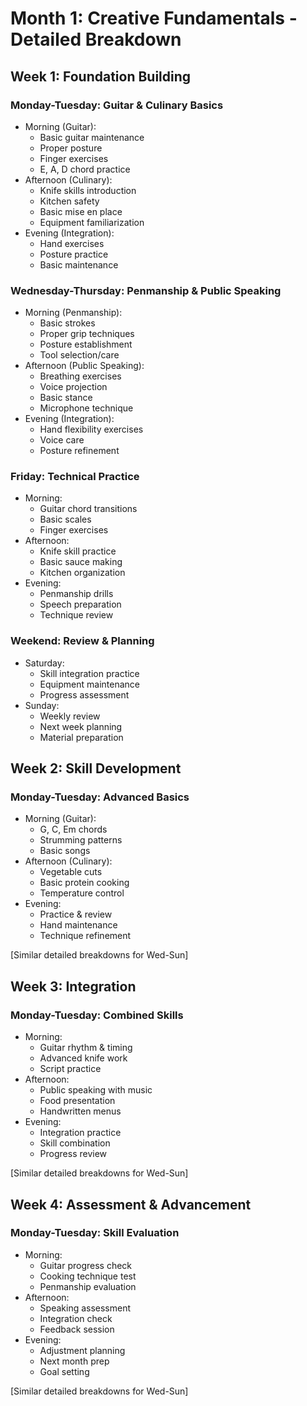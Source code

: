 # Month 1: Creative Fundamentals - Detailed Breakdown

## Week 1: Foundation Building
### Monday-Tuesday: Guitar & Culinary Basics
* Morning (Guitar):
  - Basic guitar maintenance
  - Proper posture
  - Finger exercises
  - E, A, D chord practice
* Afternoon (Culinary):
  - Knife skills introduction
  - Kitchen safety
  - Basic mise en place
  - Equipment familiarization
* Evening (Integration):
  - Hand exercises
  - Posture practice
  - Basic maintenance

### Wednesday-Thursday: Penmanship & Public Speaking
* Morning (Penmanship):
  - Basic strokes
  - Proper grip techniques
  - Posture establishment
  - Tool selection/care
* Afternoon (Public Speaking):
  - Breathing exercises
  - Voice projection
  - Basic stance
  - Microphone technique
* Evening (Integration):
  - Hand flexibility exercises
  - Voice care
  - Posture refinement

### Friday: Technical Practice
* Morning:
  - Guitar chord transitions
  - Basic scales
  - Finger exercises
* Afternoon:
  - Knife skill practice
  - Basic sauce making
  - Kitchen organization
* Evening:
  - Penmanship drills
  - Speech preparation
  - Technique review

### Weekend: Review & Planning
* Saturday:
  - Skill integration practice
  - Equipment maintenance
  - Progress assessment
* Sunday:
  - Weekly review
  - Next week planning
  - Material preparation

## Week 2: Skill Development
### Monday-Tuesday: Advanced Basics
* Morning (Guitar):
  - G, C, Em chords
  - Strumming patterns
  - Basic songs
* Afternoon (Culinary):
  - Vegetable cuts
  - Basic protein cooking
  - Temperature control
* Evening:
  - Practice & review
  - Hand maintenance
  - Technique refinement

[Similar detailed breakdowns for Wed-Sun]

## Week 3: Integration
### Monday-Tuesday: Combined Skills
* Morning:
  - Guitar rhythm & timing
  - Advanced knife work
  - Script practice
* Afternoon:
  - Public speaking with music
  - Food presentation
  - Handwritten menus
* Evening:
  - Integration practice
  - Skill combination
  - Progress review

[Similar detailed breakdowns for Wed-Sun]

## Week 4: Assessment & Advancement
### Monday-Tuesday: Skill Evaluation
* Morning:
  - Guitar progress check
  - Cooking technique test
  - Penmanship evaluation
* Afternoon:
  - Speaking assessment
  - Integration check
  - Feedback session
* Evening:
  - Adjustment planning
  - Next month prep
  - Goal setting

[Similar detailed breakdowns for Wed-Sun]
